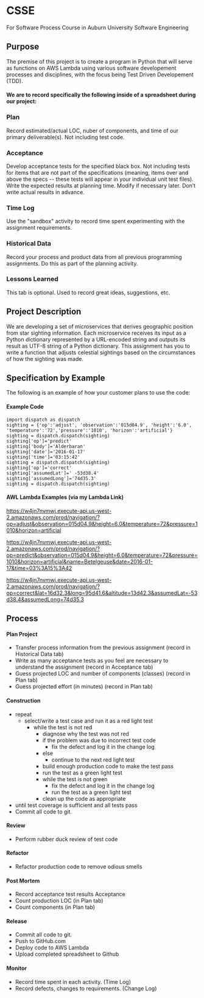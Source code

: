 # CSSE
For Software Process Course in Auburn University Software Engineering

## Purpose
The premise of this project is to create a program in Python that will serve as functions on AWS Lambda using various software developement processes and disciplines, with the focus being Test Driven Developement (TDD).

#### We are to record specifically the following inside of a spreadsheet during our project: 

### Plan	
Record estimated/actual LOC, nuber of components, and time of our primary deliverable(s). Not including test code.					

### Acceptance
Develop acceptance tests for the specified black box.  Not including tests for items that are not part of the specifications (meaning, items over and above the specs -- these tests will appear in your individual unit test files).  Write the expected results at planning time.  Modify if necessary later.  Don’t write actual results in advance.

### Time Log
Use the "sandbox" activity to record time spent experimenting with the assignment requirements.					

### Historical Data	
Record your process and product data from all previous programming assignments.  Do this as part of the planning activity.					

### Lessons Learned	
This tab is optional. Used to record great ideas, suggestions, etc.					


## Project Description
We are developing a set of microservices that derives geographic position from star sighting information. Each microservice receives its input as a Python dictionary represented by a URL-encoded string and outputs its result as UTF-8 string of a Python dictionary. This assignment has you to write a function that adjusts celestial sightings based on the circumstances of how the sighting was made.   						
## Specification by Example						
The following is an example of how your customer plans to use the code:						
						
#### Example Code 
```
import dispatch as dispatch
sighting = {'op':'adjust', 'observation':'015d04.9', 'height':'6.0', 'temperature':'72','pressure':'1010', 'horizon':'artificial'}
sighting = dispatch.dispatch(sighting)
sighting['op']='predict' 
sighting['body']='Alderbaran' 
sighting['date']='2016-01-17' 
sighting['time']='03:15:42' 
sighting = dispatch.dispatch(sighting)
sighting['op']='correct' 
sighting['assumedLat']=' -53d38.4' 
sighting['assumedLong']='74d35.3' 
sighting = dispatch.dispatch(sighting)					
```

#### AWL Lambda Examples (via my Lambda Link)						

https://w4jn7nvmwj.execute-api.us-west-2.amazonaws.com/prod/navigation/?op=adjust&observation=015d04.9&height=6.0&temperature=72&pressure=1010&horizon=artificial	

https://w4jn7nvmwj.execute-api.us-west-2.amazonaws.com/prod/navigation/?op=predict&observation=015d04.9&height=6.0&temperature=72&pressure=1010&horizon=artificial&name=Betelgeuse&date=2016-01-17&time=03%3A15%3A42
	
https://w4jn7nvmwj.execute-api.us-west-2.amazonaws.com/prod/navigation/?op=correct&lat=16d32.3&long=95d41.6&altitude=13d42.3&assumedLat=-53d38.4&assumedLong=74d35.3	
	

## Process
#### Plan Project	
  - Transfer process information from the previous assignment (record in Historical Data tab) 
  - Write as many acceptance tests as you feel are necessary to understand the assignment (record in Acceptance tab)
  - Guess projected LOC and number of components (classes) (record in Plan tab)
  - Guess projected effort (in minutes)	(record in Plan tab)
#### Construction	
  - repeat		
    - select/write a test case and run it as a red light test		
	  - while the test is not red		
	    - diagnose why the test was not red		
	    - if the problem was due to incorrect test code		
	      - fix the defect and log it in the change log
	    - else		
	      - continue to the next red light test		
	    - build enough production code to make the test pass		
	    - run the test as a green light test		
	    - while the test is not green		
	      - fix the defect and log it in the change log	
	      - run the test as a green light test		
	    - clean up the code as appropriate		
  - until test coverage is sufficient and all tests pass		
  - Commit all code to git.		

#### Review	
  - Perform rubber duck review of test code		

#### Refactor	
  - Refactor production code to remove odious smells		
#### Post Mortem	
  - Record acceptance test results		Acceptance
  - Count production LOC (in Plan tab)
  - Count components (in Plan tab)

#### Release	
  - Commit all code to git.		
  - Push to GitHub.com		
  - Deploy code to AWS Lambda		
  - Upload completed spreadsheet to Github		
			
#### Monitor	
  - Record time spent in each activity. (Time Log)
  - Record defects, changes to requirements. (Change Log)

